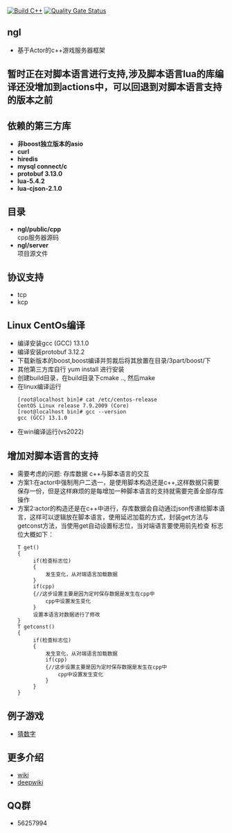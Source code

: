 [![Build C++](https://github.com/NingLeixueR/ngl/actions/workflows/cmake-unbutu.yml/badge.svg)](https://github.com/NingLeixueR/ngl/actions/workflows/cmake-unbutu.yml)
[![Quality Gate Status](https://sonarcloud.io/api/project_badges/measure?project=NingLeixueR_ngl&metric=alert_status)](https://sonarcloud.io/summary/new_code?id=NingLeixueR_ngl)
## ngl
* 基于Actor的c++游戏服务器框架

## 暂时正在对脚本语言进行支持,涉及脚本语言lua的库编译还没增加到actions中，可以回退到对脚本语言支持的版本之前

## 依赖的第三方库
  * <b>非boost独立版本的asio</b>
  * <b>curl</b>
  * <b>hiredis</b>
  * <b>mysql connect/c</b>
  * <b>protobuf 3.13.0</b>
  * <b>lua-5.4.2</b>
  * <b>lua-cjson-2.1.0</b>

## 目录
  * <b>ngl/public/cpp</b><br/>cpp服务器源码
  * <b>ngl/server</b><br/>项目源文件

## 协议支持
  * tcp
  * kcp

## Linux CentOs编译
  * 编译安装gcc (GCC) 13.1.0
  * 编译安装protobuf 3.12.2
  * 下载新版本的boost,boost编译并剪裁后将其放置在目录/3part/boost/下
  * 其他第三方库自行  yum install 进行安装
  * 创建build目录，在build目录下cmake .., 然后make
  * 在linux编译运行
     ```
     [root@localhost bin]# cat /etc/centos-release
     CentOS Linux release 7.9.2009 (Core)
     [root@localhost bin]# gcc --version
     gcc (GCC) 13.1.0
     ```
  * 在win编译运行(vs2022)

## 增加对脚本语言的支持
  * 需要考虑的问题: 存库数据 c++与脚本语言的交互
  * 方案1:在actor中强制用户二选一，是使用脚本构造还是c++,这样数据只需要保存一份，但是这样麻烦的是每增加一种脚本语言的支持就需要完善全部存库操作
  * 方案2:actor的构造还是在c++中进行，存库数据会自动通过json传递给脚本语言，这样可以逻辑放在脚本语言，使用延迟加载的方式，封装get方法与getconst方法，当使用get自动设置标志位，当对端语言要使用前先检查
  标志位大概如下：
       ```
	   T get()
	   {
			if(检查标志位)
			{
				发生变化，从对端语言加载数据				
			}
			if(cpp)
			{//这步设置主要是因为定时保存数据是发生在cpp中
				cpp中设置发生变化
			}
			设置本语言对数据进行了修改
	   }
	   T getconst()
	   {
			if(检查标志位)
			{
				发生变化，从对端语言加载数据	
				if(cpp)
				{//这步设置主要是因为定时保存数据是发生在cpp中
					cpp中设置发生变化
				}				
			}
	   }
	   ```
	   



## 例子游戏
  * [猜数字](https://github.com/NingLeixueR/ngl_server/wiki/%E4%BE%8B%E5%AD%90%E6%B8%B8%E6%88%8F%E2%80%90%E7%8C%9C%E6%95%B0%E5%AD%97)

## 更多介绍
  * [wiki](https://github.com/NingLeixueR/ngl_server/wiki)
  * [deepwiki](https://deepwiki.com/NingLeixueR/ngl_server)

## QQ群
  * 56257994